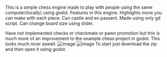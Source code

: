 This is a simple chess engine made to play with people using the same computer(locally) using godot.
Features in this engine. 
Highlights move you can make with each piece.
Can castle and en passent.
Made using only gd script.
Can change board size using slider.

Have not implemented checks or checkmate or pawn promotion but this is much more of an improvement to the example chess project in godot. This looks much nicer aswell.
![image](https://github.com/16apaul/Chess-engine-godot/assets/86714317/8c3b5e0d-81d3-482a-92ef-c11361c370aa)
![image](https://github.com/16apaul/Chess-engine-godot/assets/86714317/59387d67-d7c2-4663-b727-5bde086b1eaf)
To start just download the zip and then open it using godot. 
